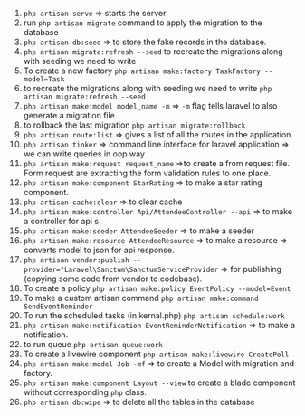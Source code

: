 1. `php artisan serve` => starts the server
2.  run `php artisan migrate` command to apply the migration to the database 
3. `php artisan db:seed` => to store the fake records in the database.
4. `php artisan migrate:refresh --seed` to recreate the migrations along with seeding we need to write
5. To create a new factory `php artisan make:factory TaskFactory --model=Task`
6. to recreate the migrations along with seeding we need to write `php artisan migrate:refresh --seed`
7. `php artisan make:model model_name -m` => `-m` flag tells laravel to also generate a migration file
8. to rollback the last migration `php artisan migrate:rollback`
9. `php artisan route:list` => gives a list of all the routes in the application
10. `php artisan tinker` => command line interface for laravel application => we can write queries in oop way
11. `php artisan make:request request_name` =>to create a from request file. Form request are extracting the form validation rules to one place. 
12. `php artisan make:component StarRating` => to make a star rating component.
13. `php artisan cache:clear` => to clear cache
14. `php artisan make:controller Api/AttendeeController --api` => to make a controller for api s.
15. `php artisan make:seeder AttendeeSeeder` => to make a seeder
16. `php artisan make:resource AttendeeResource` => to make a resource => converts model to json for api response.
17. `php artisan vendor:publish --provider="Laravel\Sanctum\SanctumServiceProvider` => for publishing (copying some code from vendor to codebase).
18. To create a policy `php artisan make:policy EventPolicy --model=Event`
19. To make a custom artisan command `php artisan make:command SendEventReminder`
20. To run the scheduled tasks (in kernal.php) `php artisan schedule:work`
21. `php artisan make:notification EventReminderNotification` => to make a notification.
22. to run queue `php artisan queue:work`
23. To create a livewire component `php artisan make:livewire CreatePoll`
24. `php artisan make:model Job -mf` => to create a Model with migration and factory.
25. `php artisan make:component Layout --view` to create a blade component without corresponding `php` class.
26. `php artisan db:wipe` => to delete all the tables in the database

